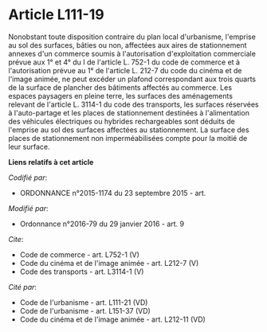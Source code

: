 # Article L111-19

Nonobstant toute disposition contraire du plan local d'urbanisme, l'emprise au sol des surfaces, bâties ou non, affectées aux
aires de stationnement annexes d'un commerce soumis à l'autorisation d'exploitation commerciale prévue aux 1° et 4° du I de
l'article L. 752-1 du code de commerce et à l'autorisation prévue au 1° de l'article L. 212-7 du code du cinéma et de l'image
animée, ne peut excéder un plafond correspondant aux trois quarts de la surface de plancher des bâtiments affectés au
commerce. Les espaces paysagers en pleine terre, les surfaces des aménagements relevant de l'article L. 3114-1 du code des
transports, les surfaces réservées à l'auto-partage et les places de stationnement destinées à l'alimentation des véhicules
électriques ou hybrides rechargeables sont déduits de l'emprise au sol des surfaces affectées au stationnement. La surface
des places de stationnement non imperméabilisées compte pour la moitié de leur surface.

**Liens relatifs à cet article**

_Codifié par_:

  - ORDONNANCE n°2015-1174 du 23 septembre 2015 - art.

_Modifié par_:

  - Ordonnance n°2016-79 du 29 janvier 2016 - art. 9

_Cite_:

  - Code de commerce - art. L752-1 (V)
  - Code du cinéma et de l'image animée - art. L212-7 (V)
  - Code des transports - art. L3114-1 (V)

_Cité par_:

  - Code de l'urbanisme - art. L111-21 (VD)
  - Code de l'urbanisme - art. L151-37 (VD)
  - Code du cinéma et de l'image animée - art. L212-11 (VD)
